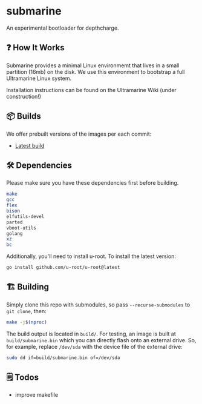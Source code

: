 <!-- <img align="left" style="vertical-align: middle" width="120" height="120" alt="Skiff Icon" src="data/icons/app.svg"> -->

# submarine

An experimental bootloader for depthcharge.

###

<!-- [![License: GPL v3](https://img.shields.io/badge/License-GPL%20v3-blue.svg)](http://www.gnu.org/licenses/gpl-3.0) -->

## ❓ How It Works
Submarine provides a minimal Linux environmemt that lives in a small partition (16mb) on the disk. We use this environment to bootstrap a full Ultramarine Linux system.

Installation instructions can be found on the Ultramarine Wiki (under construction!)


## 📦 Builds

We offer prebuilt versions of the images per each commit:

- [Latest build](https://github.com/FyraLabs/submarine/blob/main/.github/workflows/build.yml)

## 🛠️ Dependencies

Please make sure you have these dependencies first before building.

```bash
make
gcc
flex
bison
elfutils-devel
parted
vboot-utils
golang
xz
bc
```

Additionally, you'll need to install u-root. To install the latest version:

```bash
go install github.com/u-root/u-root@latest
```

## 🏗️ Building

Simply clone this repo with submodules, so pass `--recurse-submodules` to `git clone`, then:

```bash
make -j$(nproc)
```

The build output is located in `build/`.
For testing, an image is built at `build/submarine.bin` which you can directly flash onto an external drive.
So, for example, replace `/dev/sda` with the device file of the external drive:

```bash
sudo dd if=build/submarine.bin of=/dev/sda
```

## 🗒️ Todos

- improve makefile
